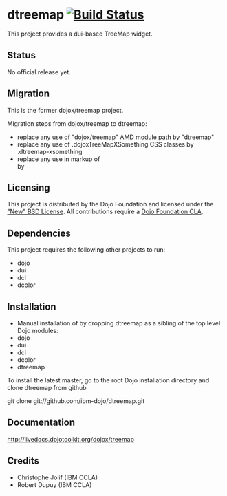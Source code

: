 # dtreemap [![Build Status](https://travis-ci.org/ibm-dojo/dtreemap.png?branch=master)](https://travis-ci.org/ibm-dojo/dtreemap)

This project provides a dui-based TreeMap widget.

## Status

No official release yet.

## Migration

This is the former dojox/treemap project.

Migration steps from dojox/treemap to dtreemap:

* replace any use of "dojox/treemap" AMD module path by "dtreemap"
* replace any use of .dojoxTreeMapXSomething CSS classes by .dtreemap-xsomething
* replace any use in markup of <div data-dojo-type="dojox/treemap/TreeMap" data-dojo-props="store: mystore"></div> by <d-treemap store="mystore"><d-treemap>

## Licensing

This project is distributed by the Dojo Foundation and licensed under the ["New" BSD License](./LICENSE).
All contributions require a [Dojo Foundation CLA](http://dojofoundation.org/about/claForm).

## Dependencies

This project requires the following other projects to run:
 * dojo
 * dui
 * dcl
 * dcolor

## Installation

* Manual installation of by dropping dtreemap as a sibling of the top level Dojo modules:
 * dojo
 * dui
 * dcl
 * dcolor
 * dtreemap

 To install the latest master, go to the root Dojo installation directory and clone dtreemap from github

 git clone git://github.com/ibm-dojo/dtreemap.git

## Documentation

http://livedocs.dojotoolkit.org/dojox/treemap

## Credits

* Christophe Jolif (IBM CCLA)
* Robert Dupuy (IBM CCLA)

